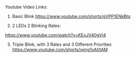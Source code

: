 
Youtube Video Links:
1) Basic Blink
https://www.youtube.com/shorts/gVPP1ENkBtg



2) 2 LEDs 2 Blinking Rates:

https://www.youtube.com/watch?v=KEoJV40gVl4


3) Triple Blink, with 3 Rates and 3 Different Priorities
https://www.youtube.com/shorts/veng1sA0tAM
